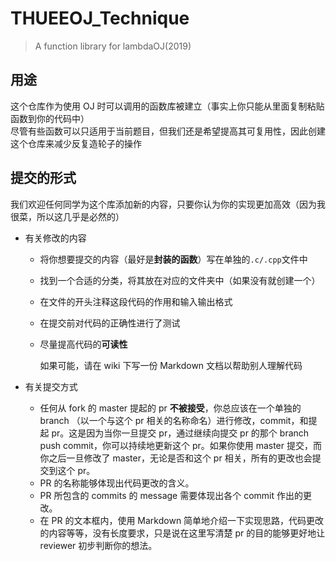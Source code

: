 # THUEEOJ_Technique

> A function library for lambdaOJ(2019)

## 用途

这个仓库作为使用 OJ 时可以调用的函数库被建立（事实上你只能从里面复制粘贴函数到你的代码中）<br>尽管有些函数可以只适用于当前题目，但我们还是希望提高其可复用性，因此创建这个仓库来减少反复造轮子的操作

## 提交的形式

我们欢迎任何同学为这个库添加新的内容，只要你认为你的实现更加高效（因为我很菜，所以这几乎是必然的）

- 有关修改的内容
  - 将你想要提交的内容（最好是**封装的函数**）写在单独的`.c/.cpp`文件中
  - 找到一个合适的分类，将其放在对应的文件夹中（如果没有就创建一个）
  - 在文件的开头注释这段代码的作用和输入输出格式
  - 在提交前对代码的正确性进行了测试
  - 尽量提高代码的**可读性**

    如果可能，请在 wiki 下写一份 Markdown 文档以帮助别人理解代码

- 有关提交方式
  - 任何从 fork 的 master 提起的 pr **不被接受**，你总应该在一个单独的 branch （以一个与这个 pr 相关的名称命名）进行修改，commit，和提起 pr。这是因为当你一旦提交 pr，通过继续向提交 pr 的那个 branch push commit，你可以持续地更新这个 pr。如果你使用 master 提交，而你之后一旦修改了 master，无论是否和这个 pr 相关，所有的更改也会提交到这个 pr。
  - PR 的名称能够体现出代码更改的含义。
  - PR 所包含的 commits 的 message 需要体现出各个 commit 作出的更改。
  - 在 PR 的文本框内，使用 Markdown 简单地介绍一下实现思路，代码更改的内容等等，没有长度要求，只是说在这里写清楚 pr 的目的能够更好地让 reviewer 初步判断你的想法。
